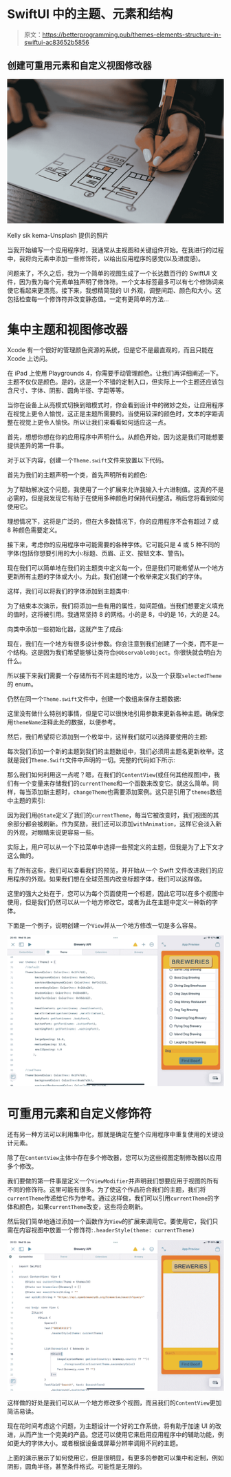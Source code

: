 # SwiftUI 中的主题、元素和结构

> 原文：<https://betterprogramming.pub/themes-elements-structure-in-swiftui-ac83652b5856>

## 创建可重用元素和自定义视图修改器

![](img/573ace1e6847d7a59c9048cbd31728d9.png)

Kelly sik kema-Unsplash 提供的照片

当我开始编写一个应用程序时，我通常从主视图和关键组件开始。在我进行的过程中，我将向元素中添加一些修饰符，以给出应用程序的感觉(以及进度感)。

问题来了，不久之后，我为一个简单的视图生成了一个长达数百行的 SwiftUI 文件，因为我为每个元素单独声明了修饰符。一个文本标签最多可以有七个修饰词来使它看起来更漂亮。接下来，我想精简我的 UI 外观，调整间距、颜色和大小。这包括检查每一个修饰符并改变静态值。一定有更简单的方法…

# 集中主题和视图修改器

Xcode 有一个很好的管理颜色资源的系统，但是它不是最直观的，而且只能在 Xcode 上访问。

在 iPad 上使用 Playgrounds 4，你需要手动管理颜色。让我们再详细阐述一下。主题不仅仅是颜色。是的，这是一个不错的定制入口，但实际上一个主题还应该包含尺寸、字体、阴影、圆角半径、字距等等。

当你在设备上从亮模式切换到暗模式时，你会看到设计中的微妙之处，让应用程序在视觉上更令人愉悦，这正是主题所需要的。当使用较深的颜色时，文本的字距调整在视觉上更令人愉快。所以让我们来看看如何适应这一点。

首先，想想你想在你的应用程序中声明什么。从颜色开始，因为这是我们可能想要提供差异的第一件事。

对于以下内容，创建一个`Theme.swift`文件来放置以下代码。

首先为我们的主题声明一个类，首先声明所有的颜色:

为了帮助解决这个问题，我使用了一个扩展来允许我输入十六进制值。这真的不是必需的，但是我发现它有助于在使用多种颜色时保持代码整洁。稍后您将看到如何使用它。

理想情况下，这将是广泛的，但在大多数情况下，你的应用程序不会有超过 7 或 8 种颜色需要定义。

接下来，考虑你的应用程序中可能需要的各种字体。它可能只是 4 或 5 种不同的字体(包括你想要引用的大小:标题、页眉、正文、按钮文本、警告)。

现在我们可以简单地在我们的主题类中定义每一个，但是我们可能希望从一个地方更新所有主题的字体或大小。为此，我们创建一个枚举来定义我们的字体。

这样，我们可以将我们的字体添加到主题类中:

为了结束本次演示，我们将添加一些有用的属性，如间距值。当我们想要定义填充的值时，这将被引用。我通常坚持 8 的网格。小的是 8，中的是 16，大的是 24。

向类中添加一些初始化器，这就产生了成品:

现在，我们在一个地方有很多设计参数。你会注意到我们创建了一个类，而不是一个结构。这是因为我们希望能够让类符合`@ObservableObject`。你很快就会明白为什么。

所以接下来我们需要一个存储所有不同主题的地方，以及一个获取`selectedTheme`的 enum。

仍然在同一个`Theme.swift`文件中，创建一个数组来保存主题数据:

这里没有做什么特别的事情，但是它可以很快地引用参数来更新各种主题。确保您用`themeName`注释此处的数据，以便参考。

然后，我们希望将它添加到一个枚举中，这样我们就可以选择要使用的主题:

每次我们添加一个新的主题到我们的主题数组中，我们必须用主题名更新枚举。这就是我们`Theme.Swift`文件中声明的一切。完整的代码如下所示:

那么我们如何利用这一点呢？嗯，在我们的`ContentView`(或任何其他视图)中，我们有一个变量来存储我们的`currentTheme`和一个函数来改变它。就这么简单。同样，每当添加新主题时，`changeTheme`也需要添加案例。这只是引用了`themes`数组中主题的索引:

因为我们用`@State`定义了我们的`currentTheme`，每当它被改变时，我们视图的其余部分都会被刷新。作为奖励，我们还可以添加`withAnimation`，这样它会淡入新的外观，对眼睛来说更容易一些。

实际上，用户可以从一个下拉菜单中选择一些预定义的主题，但我是为了上下文才这么做的。

有了所有这些，我们可以查看我们的预览，并开始从一个 Swift 文件改进我们的应用程序的外观。如果我们想在全球范围内改变标题字体，我们可以这样做。

这里的强大之处在于，您可以为每个页面使用一个标题，因此它可以在多个视图中使用，但是我们仍然可以从一个地方修改它。或者为此在主题中定义一种新的字体。

下面是一个例子，说明创建一个`View`并从一个地方修改一切是多么容易。

![](img/6f2358144ef6945ff1acabcc57098bae.png)

# 可重用元素和自定义修饰符

还有另一种方法可以利用集中化，那就是确定在整个应用程序中重复使用的关键设计元素。

除了在`ContentView`主体中存在多个修改器，您可以为这些视图定制修改器以应用多个修改。

我们要做的第一件事是定义一个`ViewModifier`并声明我们想要应用于视图的所有不同的修饰符。这里可能有很多。为了使这个作品符合我们的主题，我们将`currentTheme`传递给它作为参考。通过这样做，我们可以引用`currentTheme`的字体和颜色，如果`currentTheme`改变，这些将会刷新。

然后我们简单地通过添加一个函数作为`View`的扩展来调用它。要使用它，我们只需在内容视图中放置一个修饰符:`.headerStyle(theme: currentTheme)`

![](img/a48781abcfb9535ccf840425b6ca1c14.png)

这样做的好处是我们可以从一个地方修改多个视图，而且我们的`ContentView`更加简洁易读。

现在花时间考虑这个问题，为主题设计一个好的工作系统，将有助于加速 UI 的改进，从而产生一个完美的产品。您还可以使用它来启用应用程序中的辅助功能，例如更大的字体大小。或者根据设备或屏幕分辨率调用不同的主题。

上面的演示展示了如何使用它，但是很明显，有更多的参数可以集中和定制，例如阴影，圆角半径，甚至条件格式。可能性是无限的。